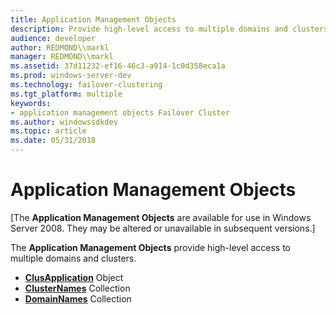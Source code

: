```yaml
---
title: Application Management Objects
description: Provide high-level access to multiple domains and clusters.
audience: developer
author: REDMOND\\markl
manager: REDMOND\\markl
ms.assetid: 37d11232-ef16-46c3-a914-1c0d358eca1a
ms.prod: windows-server-dev
ms.technology: failover-clustering
ms.tgt_platform: multiple
keywords:
- application management objects Failover Cluster
ms.author: windowssdkdev
ms.topic: article
ms.date: 05/31/2018
---
```


# Application Management Objects

\[The **Application Management Objects** are available for use in Windows Server 2008. They may be altered or unavailable in subsequent versions.\]

The **Application Management Objects** provide high-level access to multiple domains and clusters.

-   [**ClusApplication**](clusapplication-object.md) Object
-   [**ClusterNames**](clusternames-collection.md) Collection
-   [**DomainNames**](domainnames-collection.md) Collection

 

 




